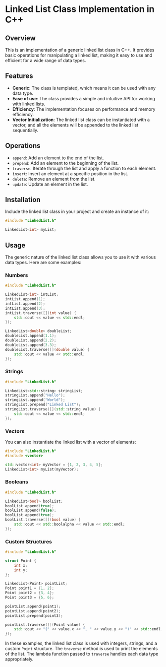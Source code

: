 # Linked List Class Implementation in C++

## Overview

This is an implementation of a generic linked list class in C++. It provides basic operations for manipulating a linked list, making it easy to use and efficient for a wide range of data types.

## Features

- **Generic**: The class is templated, which means it can be used with any data type.
- **Ease of use**: The class provides a simple and intuitive API for working with linked lists.
- **Efficiency**: The implementation focuses on performance and memory efficiency.
- **Vector Initialization**: The linked list class can be instantiated with a vector, and all the elements will be appended to the linked list sequentially.

## Operations

- `append`: Add an element to the end of the list.
- `prepend`: Add an element to the beginning of the list.
- `traverse`: Iterate through the list and apply a function to each element.
- `insert`: Insert an element at a specific position in the list.
- `delete`: Remove an element from the list.
- `update`: Update an element in the list.

## Installation

Include the linked list class in your project and create an instance of it:

```cpp
#include "LinkedList.h"

LinkedList<int> myList;
```

## Usage

The generic nature of the linked list class allows you to use it with various data types. Here are some examples:

### Numbers

```cpp
#include "LinkedList.h"

LinkedList<int> intList;
intList.append(1);
intList.append(2);
intList.append(3);
intList.traverse([](int value) {
    std::cout << value << std::endl;
});

LinkedList<double> doubleList;
doubleList.append(1.1);
doubleList.append(2.2);
doubleList.append(3.3);
doubleList.traverse([](double value) {
    std::cout << value << std::endl;
});
```

### Strings

```cpp
#include "LinkedList.h"

LinkedList<std::string> stringList;
stringList.append("Hello");
stringList.append("World");
stringList.prepend("Linked List");
stringList.traverse([](std::string value) {
    std::cout << value << std::endl;
});
```

### Vectors

You can also instantiate the linked list with a vector of elements:

```cpp
#include "LinkedList.h"
#include <vector>

std::vector<int> myVector = {1, 2, 3, 4, 5};
LinkedList<int> myList(myVector);
```

### Booleans

```cpp
#include "LinkedList.h"

LinkedList<bool> boolList;
boolList.append(true);
boolList.append(false);
boolList.append(true);
boolList.traverse([](bool value) {
    std::cout << std::boolalpha << value << std::endl;
});
```

### Custom Structures

```cpp
#include "LinkedList.h"

struct Point {
    int x;
    int y;
};

LinkedList<Point> pointList;
Point point1 = {1, 2};
Point point2 = {3, 4};
Point point3 = {5, 6};

pointList.append(point1);
pointList.append(point2);
pointList.prepend(point3);

pointList.traverse([](Point value) {
    std::cout << "(" << value.x << ", " << value.y << ")" << std::endl;
});
```

In these examples, the linked list class is used with integers, strings, and a custom `Point` structure. The `traverse` method is used to print the elements of the list. The lambda function passed to `traverse` handles each data type appropriately.
